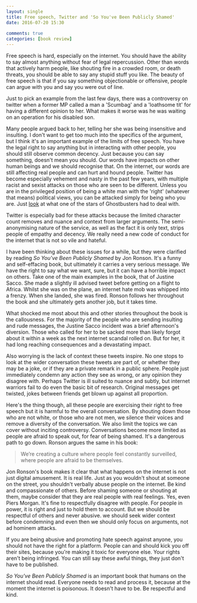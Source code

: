 ```yaml
---  
layout: single  
title: Free speech, Twitter and 'So You've Been Publicly Shamed'  
date: 2016-07-20 15:30  
  
comments: true  
categories: [book review]  
---  
```

Free speech is hard, especially on the internet. You should have the ability to say almost anything without fear of legal repercussion. Other than words that actively harm people, like shouting fire in a crowded room, or death threats, you should be able to say any stupid stuff you like. The beauty of free speech is that if you say something objectionable or offensive, people can argue with you and say you were out of line.  
<!--more-->  
Just to pick an example from the last few days, there was a controversy on twitter when a former MP called a man a 'Scumbag' and a 'loathsome tit' for having a different opinion to her. What makes it worse was he was waiting on an operation for his disabled son.<!--more-->  

Many people argued back to her, telling her she was being insensitive and insulting. I don't want to get too much into the specifics of the argument, but I think it's an important example of the limits of free speech. You have the legal right to say anything but in interacting with other people, you should still observe common decency. Just because you can say something, doesn't mean you should.  Our words have impacts on other human beings and we should recognise that. On the internet, our words are still affecting real people and can hurt and hound people. Twitter has become especially vehement and nasty in the past few years, with multiple racist and sexist attacks on those who are seen to be different. Unless you are in the privileged position of being a white man with the 'right' (whatever that means) political views, you can be attacked simply for being who you are. Just <a href="https://www.yahoo.com/tv/ghostbuster-co-star-leslie-jones-152942404.html">look</a> at what one of the stars of Ghostbusters had to deal with.  

Twitter is especially bad for these attacks because the limited character count removes and nuance and context from larger arguments. The semi-anonymising nature of the service, as well as the fact it is only text, strips people of empathy and decency. We really need a new code of conduct for the internet that is not so vile and hateful.  

I have been thinking about these issues for a while, but they were clarified by reading <em>So You've Been Publicly Shamed</em> by Jon Ronson. It's a funny and self-effacing book, but ultimately it carries a very serious message. We have the right to say what we want, sure, but it can have a horrible impact on others. Take one of the main examples in the book, that of Justine Sacco. She made a slightly ill advised tweet before getting on a flight to Africa. Whilst she was on the plane, an internet hate mob was whipped into a frenzy. When she landed, she was fired. Ronson follows her throughout the book and she ultimately gets another job, but it takes time.  

What shocked me most about this and other stories throughout the book is the callousness. For the majority of the people who are sending insulting and rude messages, the Justine Sacco incident was a brief afternoon's diversion. Those who called for her to be sacked more than likely forgot about it within a week as the next internet scandal rolled on. But for her, it had long reaching consequences and a devastating impact.  

Also worrying is the lack of context these tweets inspire. No one stops to look at the wider conversation these tweets are part of, or whether they may be a joke, or if they are a private remark in a public sphere. People just immediately condemn any action they see as wrong, or any opinion they disagree with. Perhaps Twitter is ill suited to nuance and subtly, but internet warriors fail to do even the basic bit of research. Original messages get twisted, jokes between friends get blown up against all proportion.  

Here's the thing though, all these people are exercising their right to free speech but it is harmful to the overall conversation. By shouting down those who are not white, or those who are not men, we silence their voices and remove a diversity of the conversation. We also limit the topics we can cover without inciting controversy. Conversations become more limited as people are afraid to speak out, for fear of being shamed. It's a dangerous path to go down. Ronson argues the same in his book:  

<blockquote>   
  We’re creating a culture where people feel constantly surveilled, where people are afraid to be themselves.  
</blockquote>  

Jon Ronson's book makes it clear that what happens on the internet is not just digital amusement. It is real life. Just as you wouldn't shout at someone on the street, you shouldn't verbally abuse people on the internet. Be kind and compassionate of others. Before shaming someone or shouting at them, maybe consider that they are real people with real feelings. Yes, even Piers Morgan. It's fine to respectfully disagree with people. For people in power, it is right and just to hold them to account. But we should be respectful of others and never abusive. we should seek wider context before condemning and even then we should only focus on arguments, not ad hominem attacks.  

If you are being abusive and promoting hate speech against anyone, you should not have the right for a platform. People can and should kick you off their sites, because you're making it toxic for everyone else. Your rights aren't being infringed. You can still say these awful things, they just don't have to be published.  

<em>So You've Been Publicly Shamed</em> is an important book that humans on the internet should read. Everyone needs to read and process it, because at the moment the internet is poisonous. It doesn't have to be. Be respectful and kind.  
